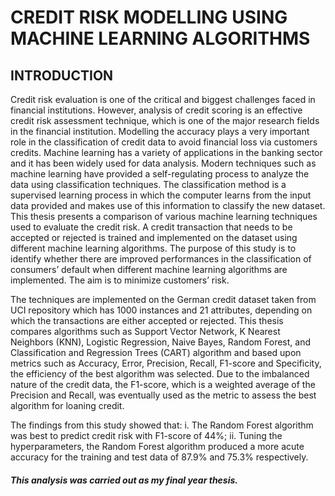 # CREDIT RISK MODELLING USING MACHINE LEARNING ALGORITHMS

## INTRODUCTION
Credit risk evaluation is one of the critical and biggest challenges faced in financial institutions. However, analysis of credit scoring is an effective credit risk assessment technique, which is one of the major research fields in the financial institution. Modelling the accuracy plays a very important role in the classification of credit data to avoid financial loss via customers credits. Machine learning has a variety of applications in the banking sector and it has been widely used for data analysis. Modern techniques such as machine learning have provided a self-regulating process to analyze the data using classification techniques. The classification method is a supervised learning process in which the computer learns from the input data provided and makes use of this information to classify the new dataset. This thesis presents a comparison of various machine learning techniques used to evaluate the credit risk. A credit transaction that needs to be accepted or rejected is trained and implemented on the dataset using different machine learning algorithms. The purpose of this study is to identify whether there are improved performances in the classification of consumers’ default when different machine learning algorithms are implemented. The aim is to minimize customers’ risk.

The techniques are implemented on the German credit dataset taken from UCI repository which has 1000 instances and 21 attributes, depending on which the transactions are either accepted or rejected. This thesis compares algorithms such as Support Vector Network, K Nearest Neighbors (KNN), Logistic Regression, Naive Bayes, Random Forest, and Classification and Regression Trees (CART) algorithm and based upon metrics such as Accuracy, Error, Precision, Recall, F1-score and Specificity, the efficiency of the best algorithm was selected. Due to the imbalanced nature of the credit data, the F1-score, which is a weighted average of the Precision and Recall, was eventually used as the metric to assess the best algorithm for loaning credit. 

The findings from this study showed that:
i.	The Random Forest algorithm was best to predict credit risk with F1-score of 44%;
ii.	Tuning the hyperparameters, the Random Forest algorithm produced a more acute accuracy for the training and test data of 87.9% and 75.3% respectively.

##### This analysis was carried out as my final year thesis.
